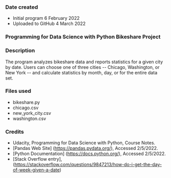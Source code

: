 ### Date created
* Initial program 6 February 2022
* Uploaded to GitHub 4 March 2022

### Programming for Data Science with Python Bikeshare Project

### Description
The program analyzes bikeshare data and reports statistics for a given city by date.
Users can choose one of three cities -- Chicago, Washington, or New York -- and calculate statistics by month, day, or for the entire data set.

### Files used
* bikeshare.py
* chicago.csv
* new_york_city.csv
* washington.csv

### Credits
* Udacity, Programming for Data Science with Python, Course Notes.
* [Pandas Web Site] (https://pandas.pydata.org/), Accessed 2/5/2022.
* [Python Documentation] (https://docs.python.org/), Accessed 2/5/2022.
* [Stack Overflow entry], (https://stackoverflow.com/questions/9847213/how-do-i-get-the-day-of-week-given-a-date)
